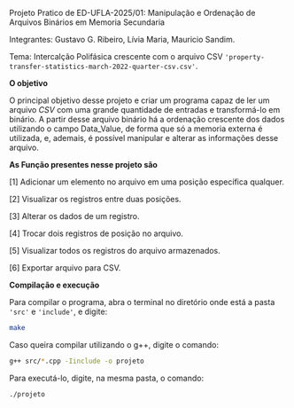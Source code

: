 Projeto Pratico de ED-UFLA-2025/01:
Manipulação e Ordenação de Arquivos Binários em Memoria Secundaria

Integrantes: Gustavo G. Ribeiro, Lívia Maria, Mauricio Sandim.

Tema: Intercalção Polifásica crescente com o arquivo CSV `'property-transfer-statistics-march-2022-quarter-csv.csv'`.

**O objetivo**

O principal objetivo desse projeto e criar um programa capaz de ler um arquivo *CSV* com uma grande quantidade de entradas e transformá-lo em binário. A partir desse arquivo binário há a ordenação crescente dos dados utilizando o campo Data_Value, de forma que só a memoria externa é utilizada, e, ademais, é possível manipular e alterar as informações desse arquivo.

**As Função presentes nesse projeto são**

[1] Adicionar um elemento no arquivo em uma posição específica qualquer. 

[2] Visualizar os registros entre duas posições. 

[3] Alterar os dados de um registro. 

[4] Trocar dois registros de posição no arquivo. 

[5] Visualizar todos os registros do arquivo armazenados.

[6] Exportar arquivo para CSV.

**Compilação e execução**

Para compilar o programa, abra o terminal no diretório onde está a pasta `'src'` e `'include'`, e digite:

```bash
make
```

Caso queira compilar utilizando o g++, digite o comando:

```bash
g++ src/*.cpp -Iinclude -o projeto
```

Para executá-lo, digite, na mesma pasta, o comando:

```bash
./projeto
```